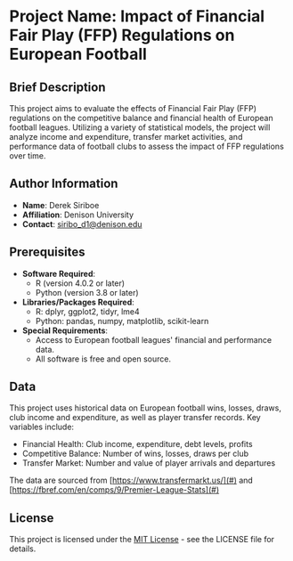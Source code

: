# Project Name: Impact of Financial Fair Play (FFP) Regulations on European Football

## Brief Description
This project aims to evaluate the effects of Financial Fair Play (FFP) regulations on the competitive balance and financial health of European football leagues. Utilizing a variety of statistical models, the project will analyze income and expenditure, transfer market activities, and performance data of football clubs to assess the impact of FFP regulations over time.

## Author Information
- **Name**: Derek Siriboe
- **Affiliation**: Denison University
- **Contact**: siribo_d1@denison.edu

## Prerequisites
- **Software Required**:
  - R (version 4.0.2 or later)
  - Python (version 3.8 or later)
- **Libraries/Packages Required**:
  - R: dplyr, ggplot2, tidyr, lme4
  - Python: pandas, numpy, matplotlib, scikit-learn
- **Special Requirements**:
  - Access to European football leagues' financial and performance data.
  - All software is free and open source.

## Data
This project uses historical data on European football wins, losses, draws, club income and expenditure, as well as player transfer records. Key variables include:

- Financial Health: Club income, expenditure, debt levels, profits
- Competitive Balance: Number of wins, losses, draws per club
- Transfer Market: Number and value of player arrivals and departures

The data are sourced from [https://www.transfermarkt.us/](#) and [https://fbref.com/en/comps/9/Premier-League-Stats](#)

## License
This project is licensed under the [MIT License](LICENSE.md) - see the LICENSE file for details.
